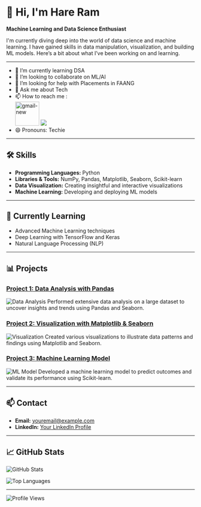 # 👋 Hi, I'm Hare Ram

**Machine Learning and Data Science Enthusiast**

I'm currently diving deep into the world of data science and machine learning. I have gained skills in data manipulation, visualization, and building ML models. Here’s a bit about what I’ve been working on and learning.

---

- 🌱 I’m currently learning DSA
- 👯 I’m looking to collaborate on ML/AI
- 🤔 I’m looking for help with Placements in FAANG
- 💬 Ask me about Tech
- 📫 How to reach me :
<br /> [<img width="64" height="64" src="https://img.icons8.com/nolan/64/gmail-new.png" alt="gmail-new"/>](mailto:hareram1408@gmail.com) [<img src="https://img.shields.io/badge/LinkedIn-0077B5?style=for-the-badge&logo=linkedin&logoColor=white" />](https://www.linkedin.com/in/hareesh-r/)
- 😄 Pronouns: Techie

---

## 🛠️ Skills
- **Programming Languages:** Python
- **Libraries & Tools:** NumPy, Pandas, Matplotlib, Seaborn, Scikit-learn
- **Data Visualization:** Creating insightful and interactive visualizations
- **Machine Learning:** Developing and deploying ML models

---

## 🌱 Currently Learning
- Advanced Machine Learning techniques
- Deep Learning with TensorFlow and Keras
- Natural Language Processing (NLP)

---

## 📊 Projects
### [Project 1: Data Analysis with Pandas](https://github.com/yourusername/project1)
![Data Analysis](images/data_analysis.png)
Performed extensive data analysis on a large dataset to uncover insights and trends using Pandas and Seaborn.

### [Project 2: Visualization with Matplotlib & Seaborn](https://github.com/yourusername/project2)
![Visualization](images/visualization.png)
Created various visualizations to illustrate data patterns and findings using Matplotlib and Seaborn.

### [Project 3: Machine Learning Model](https://github.com/yourusername/project3)
![ML Model](images/ml_model.png)
Developed a machine learning model to predict outcomes and validate its performance using Scikit-learn.

---

## 📫 Contact
- **Email:** [youremail@example.com](mailto:hareram1408@gmail.com)
- **LinkedIn:** [Your LinkedIn Profile](https://www.linkedin.com/in/hare-ram14/)

---

## 📈 GitHub Stats
![GitHub Stats](https://github-readme-stats.vercel.app/api?username=yourusername&show_icons=true&theme=radical)

![Top Languages](https://github-readme-stats.vercel.app/api/top-langs/?username=yourusername&layout=compact&theme=radical)

---

![Profile Views](https://komarev.com/ghpvc/?username=yourusername&color=brightgreen)
